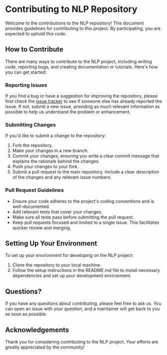 # Contributing to NLP Repository

Welcome to the contributions to the NLP repository! This document provides guidelines for contributing to this project. By participating, you are expected to uphold this code.

## How to Contribute

There are many ways to contribute to the NLP project, including writing code, reporting bugs, and creating documentation or tutorials. Here's how you can get started:

### Reporting Issues

If you find a bug or have a suggestion for improving the repository, please first check the [issue tracker](https://github.com/arkeodev/nlp/issues) to see if someone else has already reported the issue. If not, submit a new issue, providing as much relevant information as possible to help us understand the problem or enhancement.

### Submitting Changes

If you'd like to submit a change to the repository:

1. Fork the repository.
2. Make your changes in a new branch.
3. Commit your changes, ensuring you write a clear commit message that explains the rationale behind the changes.
4. Push your changes to your fork.
5. Submit a pull request to the main repository. Include a clear description of the changes and any relevant issue numbers.

### Pull Request Guidelines

- Ensure your code adheres to the project's coding conventions and is well-documented.
- Add relevant tests that cover your changes.
- Make sure all tests pass before submitting the pull request.
- Keep pull requests focused and limited to a single issue. This facilitates quicker review and merging.

## Setting Up Your Environment

To set up your environment for developing on the NLP project:

1. Clone the repository to your local machine.
2. Follow the setup instructions in the README.md file to install necessary dependencies and set up your development environment.

## Questions?

If you have any questions about contributing, please feel free to ask us. You can open an issue with your question, and a maintainer will get back to you as soon as possible.

## Acknowledgements

Thank you for considering contributing to the NLP project. Your efforts are greatly appreciated by the community!